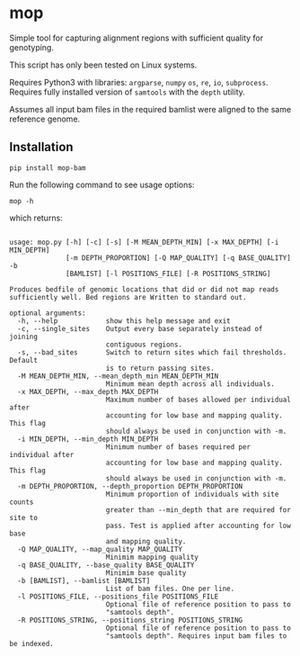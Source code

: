 # mop
Simple tool for capturing alignment regions with sufficient quality for genotyping.

This script has only been tested on Linux systems.

Requires Python3 with libraries: `argparse`, `numpy` `os`, `re`, `io`, `subprocess`.
Requires fully installed version of `samtools` with the `depth` utility.

Assumes all input bam files in the required bamlist were aligned to the same reference genome. 

## Installation

`pip install mop-bam`

Run the following command to see usage options:

`mop -h`

which returns:

```

usage: mop.py [-h] [-c] [-s] [-M MEAN_DEPTH_MIN] [-x MAX_DEPTH] [-i MIN_DEPTH]
              [-m DEPTH_PROPORTION] [-Q MAP_QUALITY] [-q BASE_QUALITY] -b
              [BAMLIST] [-l POSITIONS_FILE] [-R POSITIONS_STRING]

Produces bedfile of genomic locations that did or did not map reads
sufficiently well. Bed regions are Written to standard out.

optional arguments:
  -h, --help            show this help message and exit
  -c, --single_sites    Output every base separately instead of joining
                        contiguous regions.
  -s, --bad_sites       Switch to return sites which fail thresholds. Default
                        is to return passing sites.
  -M MEAN_DEPTH_MIN, --mean_depth_min MEAN_DEPTH_MIN
                        Minimum mean depth across all individuals.
  -x MAX_DEPTH, --max_depth MAX_DEPTH
                        Maximum number of bases allowed per individual after
                        accounting for low base and mapping quality. This flag
                        should always be used in conjunction with -m.
  -i MIN_DEPTH, --min_depth MIN_DEPTH
                        Minimum number of bases required per individual after
                        accounting for low base and mapping quality. This flag
                        should always be used in conjunction with -m.
  -m DEPTH_PROPORTION, --depth_proportion DEPTH_PROPORTION
                        Minimum proportion of individuals with site counts
                        greater than --min_depth that are required for site to
                        pass. Test is applied after accounting for low base
                        and mapping quality.
  -Q MAP_QUALITY, --map_quality MAP_QUALITY
                        Minimim mapping quality
  -q BASE_QUALITY, --base_quality BASE_QUALITY
                        Minimim base quality
  -b [BAMLIST], --bamlist [BAMLIST]
                        List of bam files. One per line.
  -l POSITIONS_FILE, --positions_file POSITIONS_FILE
                        Optional file of reference position to pass to
                        "samtools depth".
  -R POSITIONS_STRING, --positions_string POSITIONS_STRING
                        Optional file of reference position to pass to
                        "samtools depth". Requires input bam files to be indexed.

```

